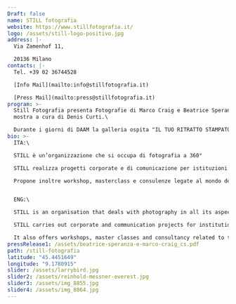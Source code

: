 ```yaml
---
Draft: false
name: STILL fotografia
website: https://www.stillfotografia.it/
logo: /assets/still-logo-positivo.jpg
address: |-
  Via Zamenhof 11,

  20136 Milano
contacts: |-
  Tel. +39 02 36744528

  [Info Mail](mailto:info@stillfotografia.it)

  [Press Mail](mailto:press@stillfotografia.it)
program: >-
  Still Fotografia presenta Fotografie di Marco Craig e Beatrice Speranza, una
  mostra a cura di Denis Curti.\

  Durante i giorni di DAAM la galleria ospita "IL TUO RITRATTO STAMPATO" By Ricordi? di Settimio Benedusi e Perimetro.
bio: >-
  ITA:\

  STILL è un’organizzazione che si occupa di fotografia a 360°

  STILL realizza progetti corporate e di comunicazione per istituzioni e aziende e sviluppa progetti formativi dedicati ai temi fondamentali che ruotano intorno al mondo delle immagini e della fotografia.

  Propone inoltre workshop, masterclass e consulenze legate al mondo del collezionismo per la vendita e l’acquisto di fotografie e progetta mostre, libri e cataloghi d’arte.


  ENG:\

  STILL is an organisation that deals with photography in all its aspects.

  STILL carries out corporate and communication projects for institutions and companies and develops training projects dedicated to the fundamental themes around the world of images and photography.

  It also offers workshops, master classes and consultancy related to the world of collecting photography. STILL also produces exhibitions, books and art catalogs.
pressRelease1: /assets/beatrice-speranza-e-marco-craig_cs.pdf
path: /still-fotografia
latitude: "45.4451649"
longitude: "9.1780915"
slider: /assets/larrybird.jpg
slider2: /assets/reinhold-messner-everest.jpg
slider3: /assets/img_8855.jpg
slider4: /assets/img_8064.jpg
---
```

